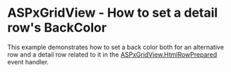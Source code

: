 # ASPxGridView - How to set a detail row's BackColor 


<p>This example demonstrates how to set a back color both for an alternative row and a detail row related to it in the <a href="http://documentation.devexpress.com/#AspNet/DevExpressWebASPxGridViewASPxGridView_HtmlRowPreparedtopic">ASPxGridView.HtmlRowPrepared</a> event handler.</p>

<br/>


